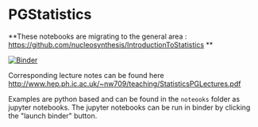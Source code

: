 # PGStatistics

**These notebooks are migrating to the general area : https://github.com/nucleosynthesis/IntroductionToStatistics **

[![Binder](https://mybinder.org/badge_logo.svg)](https://mybinder.org/v2/gh/nucleosynthesis/PGStatistics/main?urlpath=lab)

Corresponding lecture notes can be found here http://www.hep.ph.ic.ac.uk/~nw709/teaching/StatisticsPGLectures.pdf

Examples are python based and can be found in the `noteooks` folder  as jupyter notebooks. The jupyter notebooks can be run in binder by clicking the "launch binder" button. 
